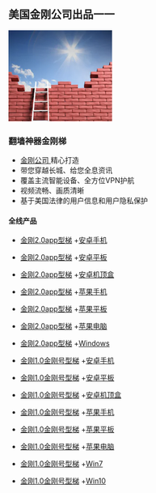 ## 美国金刚公司出品一一

![image](l-w-s-athird.png)

### 翻墙神器金刚梯

- [ 金刚公司 ](https://a2zitpro.github.io/web/金刚公司)精心打造 
- 带您穿越长城、给您全息资讯
- 覆盖主流智能设备、全方位VPN护航
- 视频流畅、画质清晰
- 基于美国法律的用户信息和用户隐私保护

#### 全线产品

- [金刚2.0app型梯]() +[安卓手机]()
- [金刚2.0app型梯]() +[安卓平板]()
- [金刚2.0app型梯]() +[安卓机顶盒]()

- [金刚2.0app型梯]() +[苹果手机]()
- [金刚2.0app型梯]() +[苹果平板]()
- [金刚2.0app型梯]() +[苹果电脑]()

- [金刚2.0app型梯]() +[Windows]()

- [金刚1.0金刚号型梯]() +[安卓手机]()
- [金刚1.0金刚号型梯]() +[安卓平板]()
- [金刚1.0金刚号型梯]() +[安卓机顶盒]()

- [金刚1.0金刚号型梯]() +[苹果手机]()
- [金刚1.0金刚号型梯]() +[苹果平板]()
- [金刚1.0金刚号型梯]() +[苹果电脑]()

- [金刚1.0金刚号型梯]() +[Win7]()
- [金刚1.0金刚号型梯]() +[Win10]()

